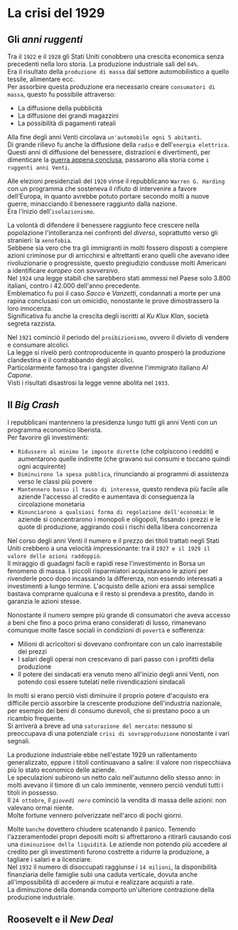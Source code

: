 # La crisi del 1929

## Gli *anni ruggenti*

Tra il `1922` e il `1928` gli Stati Uniti conobbero una crescita economica senza precedenti nella loro storia. La produzione industriale salì del `64%`.\
Era il risultato della `produzione di massa` dal settore automobilistico a quello tessile, alimentare ecc.\
Per assorbire questa produzione era necessario creare `consumatori di massa`, questo fu possibile attraverso:
- La diffusione della pubblicità
- La diffusione dei grandi magazzini
- La possibilità di pagamenti rateali

Alla fine degli anni Venti circolava `un'automobile ogni 5 abitanti`.\
Di grande rilievo fu anche la diffusione della `radio` e dell'`energia elettrica`.\
Questi anni di diffusione del benessere, distrazioni e divertimenti, per dimenticare la [guerra appena conclusa][prima-guerra-mondiale], passarono alla storia come `i ruggenti anni Venti`.

Alle elezioni presidenziali del `1920` vinse il repubblicano `Warren G. Harding` con un programma che sosteneva il rifiuto di intervenire a favore dell'Europa, in quanto avrebbe potuto portare secondo molti a nuove guerre, minacciando il benessere raggiunto dalla nazione.\
Era l'inizio dell'`isolazionismo`.

La volontà di difendere il benessere raggiunto fece crescere nella popolazione l'intolleranza nei confronti del *diverso*, soprattutto verso gli stranieri: la `xenofobia`.\
Sebbene sia vero che tra gli immigranti in molti fossero disposti a compiere azioni criminose pur di arricchirsi e altrettanti erano quelli che avevano idee rivoluzionarie o progressiste, questo pregiudizio condusse molti Americani a identificare *europeo* con *sovversivo*.\
Nel `1924` una legge stabilì che sarebbero stati ammessi nel Paese solo 3.800 italiani, contro i 42.000 dell'anno precedente.\
Emblematico fu poi il caso *Sacco* e *Vanzetti*, condannati a morte per una rapina conclusasi con un omicidio, nonostante le prove dimostrassero la loro innocenza.\
Significativa fu anche la crescita degli iscritti al *Ku Klux Klan*, società segreta razzista.

Nel `1921` cominciò il periodo del `proibizionismo`, ovvero il divieto di vendere e consumare alcolici.\
La legge si rivelò però controproducente in quanto prosperò la produzione clandestina e il contrabbando degli alcolici.\
Particolarmente famoso tra i gangster divenne l'immigrato italiano *Al Capone*.\
Visti i risultati disastrosi la legge venne abolita nel `1933`.

## Il *Big Crash*

I repubblicani mantennero la presidenza lungo tutti gli anni Venti con un programma economico liberista.\
Per favorire gli investimenti:
- `Ridussero al minimo le imposte dirette` (che colpiscono i redditi) e aumentarono quelle indirette (che gravano sui consumi e toccano quindi ogni acquirente)
- `Diminuirono la spesa pubblica`, rinunciando ai programmi di assistenza verso le classi più povere
- `Mantennero basso il tasso di interesse`, questo rendeva più facile alle aziende l'accesso al credito e aumentava di conseguenza la circolazione monetaria
- `Rinunciarono a qualsiasi forma di regolazione dell'economia`: le aziende si concentrarono i monopoli e oligopoli, fissando i prezzi e le quote di produzione, aggirando così i rischi della libera concorrenza

Nel corso degli anni Venti il numero e il prezzo dei titoli trattati negli Stati Uniti crebbero a una velocità impressionante: tra il `1927 e il 1929 il valore delle azioni raddoppiò`.\
Il miraggio di guadagni facili e rapidi rese l'investimento in Borsa un fenomeno di massa. I piccoli risparmiatori acquistavano le azioni per rivenderle poco dopo incassando la differenza, non essendo interessati a investimenti a lungo termine. L'acquisto delle azioni era assai semplice bastava comprarne qualcuna e il resto si prendeva a prestito, dando in garanzia le azioni stesse.

Nonostante il numero sempre più grande di consumatori che aveva accesso a beni che fino a poco prima erano considerati di lusso, rimanevano comunque molte fasce sociali in condizioni di `povertà` e sofferenza:
- Milioni di acricoltori si dovevano confrontare con un calo inarrestabile dei prezzi
- I salari degli operai non crescevano di pari passo con i profitti della produzione
- Il potere dei sindacati era venuto meno all'inizio degli anni Venti, non potendo così essere tutelati nelle rivendicazioni sindacali

In molti si erano perciò visti diminuire il proprio potere d'acquisto era difficile perciò assorbire la crescente produzione dell'industria nazionale, per esempio dei beni di consumo durevoli, che si prestano poco a un ricambio frequente.\
Si arriverà a breve ad una `saturazione del mercato`: nessuno si preoccupava di una potenziale `crisi di sovrapproduzione` nonostante i vari segnali.

La produzione industriale ebbe nell'estate 1929 un rallentamento generalizzato, eppure i titoli continuavano a salire: il valore non rispecchiava più lo stato economico delle aziende.\
Le speculazioni subirono un netto calo nell'autunno dello stesso anno: in molti avevano il timore di un calo imminente, vennero perciò venduti tutti i titoli in possesso.\
Il `24 ottobre`, il *`giovedì nero`* cominciò la vendita di massa delle azioni: non valevano ormai niente.\
Molte fortune vennero polverizzate nell'arco di pochi giorni.

Molte `banche` dovettero chiudere scatenando il panico. Temendo l'azzeramentodei propri depositi molti si affrettarono a ritirarli causando così una `diminuzione della liquidità`. Le aziende non potendo più accedere al credito per gli investimenti furono costrette a ridurre la produzione, a tagliare i salari e a licenziare.\
Nel `1932` il numero di disoccupati raggiunse i `14 milioni`, la disponibilità finanziaria delle famiglie subì una caduta verticale, dovuta anche all'impossibilità di accedere ai mutui e realizzare acquisti a rate.\
La diminuzione della domanda comportò un'ulteriore contrazione della produzione industriale.

## Roosevelt e il *New Deal*

[prima-guerra-mondiale]: La-prima-guerra-mondiale.md
